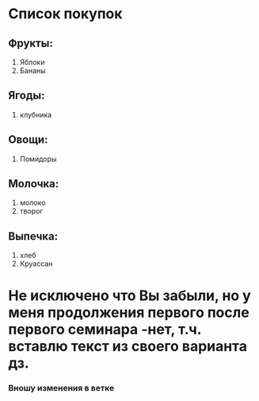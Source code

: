 # Список покупок

## Фрукты:

1. Яблоки
2. Бананы

## Ягоды:

1. клубника

## Овощи:

1. Помидоры

## Молочка:

1. молоко
2. творог

## Выпечка:
1. хлеб
2. Круассан

# Не исключено что Вы забыли, но у меня продолжения первого после первого семинара -нет, т.ч. вставлю текст из своего варианта дз.

### Вношу изменения в ветке